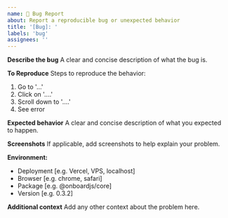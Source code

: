 ```yaml
---
name: 🐞 Bug Report
about: Report a reproducible bug or unexpected behavior
title: '[Bug]: '
labels: 'bug'
assignees: ''
---
```


**Describe the bug**
A clear and concise description of what the bug is.

**To Reproduce**
Steps to reproduce the behavior:
1. Go to '...'
2. Click on '....'
3. Scroll down to '....'
4. See error

**Expected behavior**
A clear and concise description of what you expected to happen.

**Screenshots**
If applicable, add screenshots to help explain your problem.

**Environment:**
- Deployment [e.g. Vercel, VPS, localhost]
- Browser [e.g. chrome, safari]
- Package [e.g. @onboardjs/core]
- Version [e.g. 0.3.2]

**Additional context**
Add any other context about the problem here.

